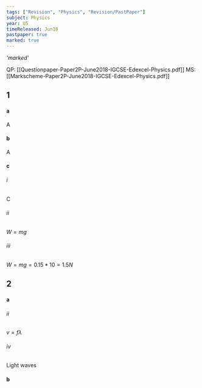 ```yaml
---
tags: ["Revision", "Physics", "Revision/PastPaper"]
subject: Physics
year: U5
timeReleased: Jun18
pastpaper: true
marked: true
---
```

*'marked'*

QP: [[Questionpaper-Paper2P-June2018-IGCSE-Edexcel-Physics.pdf]]
MS: [[Markscheme-Paper2P-June2018-IGCSE-Edexcel-Physics.pdf]]


## 1
#### a
A

#### b
A

#### c
###### i
C
###### ii
$W = mg$
###### iii
$W = mg = 0.15 * 10 = 1.5N$


## 2
#### a
###### ii
$v = f\lambda$
###### iv
Light waves

#### b
